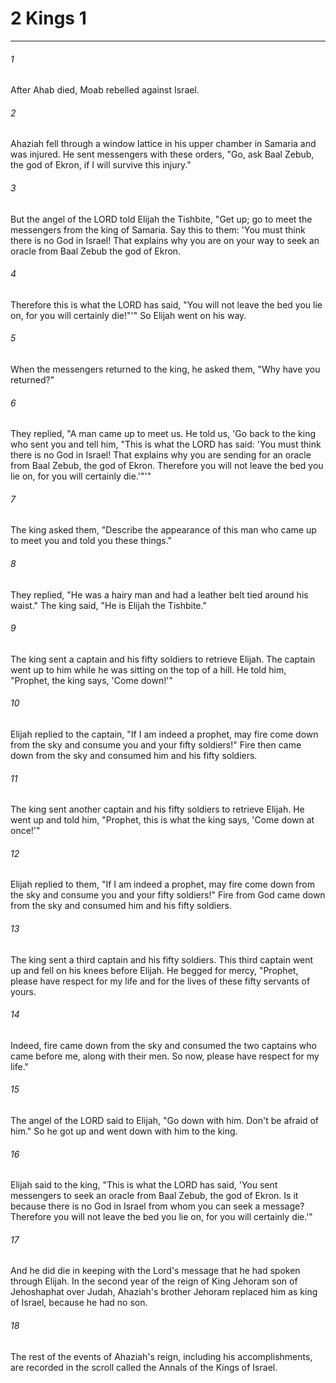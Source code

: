 # 2 Kings 1
***



###### 1 
After Ahab died, Moab rebelled against Israel. 

###### 2 
Ahaziah fell through a window lattice in his upper chamber in Samaria and was injured. He sent messengers with these orders, "Go, ask Baal Zebub, the god of Ekron, if I will survive this injury." 

###### 3 
But the angel of the LORD told Elijah the Tishbite, "Get up; go to meet the messengers from the king of Samaria. Say this to them: 'You must think there is no God in Israel! That explains why you are on your way to seek an oracle from Baal Zebub the god of Ekron. 

###### 4 
Therefore this is what the LORD has said, "You will not leave the bed you lie on, for you will certainly die!"'" So Elijah went on his way. 

###### 5 
When the messengers returned to the king, he asked them, "Why have you returned?" 

###### 6 
They replied, "A man came up to meet us. He told us, 'Go back to the king who sent you and tell him, "This is what the LORD has said: 'You must think there is no God in Israel! That explains why you are sending for an oracle from Baal Zebub, the god of Ekron. Therefore you will not leave the bed you lie on, for you will certainly die.'"'" 

###### 7 
The king asked them, "Describe the appearance of this man who came up to meet you and told you these things." 

###### 8 
They replied, "He was a hairy man and had a leather belt tied around his waist." The king said, "He is Elijah the Tishbite." 

###### 9 
The king sent a captain and his fifty soldiers to retrieve Elijah. The captain went up to him while he was sitting on the top of a hill. He told him, "Prophet, the king says, 'Come down!'" 

###### 10 
Elijah replied to the captain, "If I am indeed a prophet, may fire come down from the sky and consume you and your fifty soldiers!" Fire then came down from the sky and consumed him and his fifty soldiers. 

###### 11 
The king sent another captain and his fifty soldiers to retrieve Elijah. He went up and told him, "Prophet, this is what the king says, 'Come down at once!'" 

###### 12 
Elijah replied to them, "If I am indeed a prophet, may fire come down from the sky and consume you and your fifty soldiers!" Fire from God came down from the sky and consumed him and his fifty soldiers. 

###### 13 
The king sent a third captain and his fifty soldiers. This third captain went up and fell on his knees before Elijah. He begged for mercy, "Prophet, please have respect for my life and for the lives of these fifty servants of yours. 

###### 14 
Indeed, fire came down from the sky and consumed the two captains who came before me, along with their men. So now, please have respect for my life." 

###### 15 
The angel of the LORD said to Elijah, "Go down with him. Don't be afraid of him." So he got up and went down with him to the king. 

###### 16 
Elijah said to the king, "This is what the LORD has said, 'You sent messengers to seek an oracle from Baal Zebub, the god of Ekron. Is it because there is no God in Israel from whom you can seek a message? Therefore you will not leave the bed you lie on, for you will certainly die.'" 

###### 17 
And he did die in keeping with the Lord's message that he had spoken through Elijah. In the second year of the reign of King Jehoram son of Jehoshaphat over Judah, Ahaziah's brother Jehoram replaced him as king of Israel, because he had no son. 

###### 18 
The rest of the events of Ahaziah's reign, including his accomplishments, are recorded in the scroll called the Annals of the Kings of Israel.
